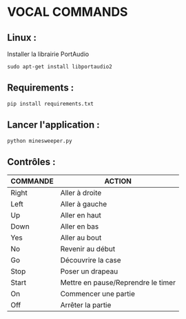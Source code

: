 # VOCAL COMMANDS

## Linux :
Installer la librairie PortAudio

    sudo apt-get install libportaudio2

## Requirements :
    pip install requirements.txt

## Lancer l'application :
    python minesweeper.py

## Contrôles :
|COMMANDE|ACTION|
|--------|------|
|Right| Aller à droite |
|Left|Aller à gauche |
|Up|Aller en haut |
|Down|Aller en bas |
|Yes| Aller au bout |
|No| Revenir au début |
|Go| Découvrire la case |
|Stop| Poser un drapeau |
|Start| Mettre en pause/Reprendre le timer |
|On| Commencer une partie |
|Off| Arrêter la partie |